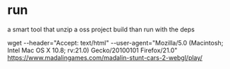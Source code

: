 # run
a smart tool that unzip a oss project build than run with the deps


wget --header="Accept: text/html" --user-agent="Mozilla/5.0 (Macintosh; Intel Mac OS X 10.8; rv:21.0) Gecko/20100101 Firefox/21.0" https://www.madalingames.com/madalin-stunt-cars-2-webgl/play/